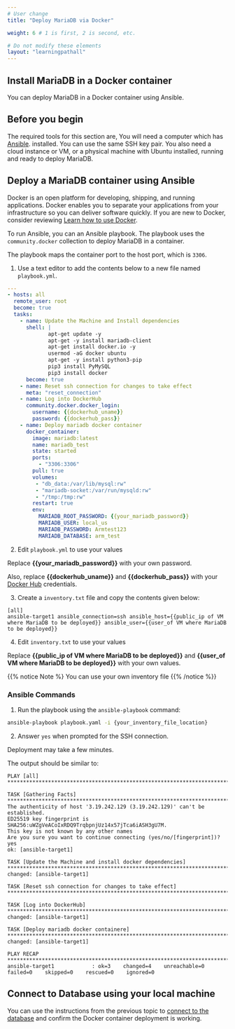 ```yaml
---
# User change
title: "Deploy MariaDB via Docker"

weight: 6 # 1 is first, 2 is second, etc.

# Do not modify these elements
layout: "learningpathall"
---
```


##  Install MariaDB in a Docker container 

You can deploy MariaDB in a Docker container using Ansible. 

## Before you begin
The required tools for this section are, You will need a computer which has [Ansible](/install-guides/ansible/). installed. You can use the same SSH key pair. You also need a cloud instance or VM, or a physical machine with Ubuntu installed, running and ready to deploy MariaDB.
 
 
## Deploy a MariaDB container using Ansible

Docker is an open platform for developing, shipping, and running applications. Docker enables you to separate your applications from your infrastructure so you can deliver software quickly. If you are new to Docker, consider reviewing [Learn how to use Docker](/learning-paths/cross-platform/docker/).

To run Ansible, you can an Ansible playbook. The playbook uses the `community.docker` collection to deploy MariaDB in a container.

The playbook maps the container port to the host port, which is `3306`. 

1. Use a text editor to add the contents below to a new file named `playbook.yml`.

```yml
---
- hosts: all
  remote_user: root
  become: true
  tasks:
    - name: Update the Machine and Install dependencies
      shell: |
             apt-get update -y
             apt-get -y install mariadb-client
             apt-get install docker.io -y
             usermod -aG docker ubuntu
             apt-get -y install python3-pip
             pip3 install PyMySQL
             pip3 install docker
      become: true
    - name: Reset ssh connection for changes to take effect
      meta: "reset_connection"
    - name: Log into DockerHub
      community.docker.docker_login:
        username: {{dockerhub_uname}}
        password: {{dockerhub_pass}}
    - name: Deploy mariadb docker container
      docker_container:
        image: mariadb:latest
        name: mariadb_test
        state: started
        ports:
          - "3306:3306"
        pull: true
        volumes:
         - "db_data:/var/lib/mysql:rw"
         - "mariadb-socket:/var/run/mysqld:rw"
         - "/tmp:/tmp:rw"
        restart: true
        env:
          MARIADB_ROOT_PASSWORD: {{your_mariadb_password}}
          MARIADB_USER: local_us
          MARIADB_PASSWORD: Armtest123
          MARIADB_DATABASE: arm_test

```

2. Edit `playbook.yml` to use your values 

Replace **{{your_mariadb_password}}** with your own password. 

Also, replace **{{dockerhub_uname}}** and **{{dockerhub_pass}}** with your [Docker Hub](https://hub.docker.com/) credentials.

3. Create a `inventory.txt` file and copy the contents given below:
```ansible
[all]
ansible-target1 ansible_connection=ssh ansible_host={{public_ip of VM where MariaDB to be deployed}} ansible_user={{user_of VM where MariaDB to be deployed}}
```
4. Edit `inventory.txt` to use your values 

Replace **{{public_ip of VM where MariaDB to be deployed}}** and **{{user_of VM where MariaDB to be deployed}}** with your own values.

{{% notice Note %} You can use your own inventory file {{% /notice %}}

### Ansible Commands

1. Run the playbook using the `ansible-playbook` command:

```bash
ansible-playbook playbook.yaml -i {your_inventory_file_location}
```

2. Answer `yes` when prompted for the SSH connection. 

Deployment may take a few minutes. 

The output should be similar to:

```output
PLAY [all] *****************************************************************************************************************************************************

TASK [Gathering Facts] *****************************************************************************************************************************************
The authenticity of host '3.19.242.129 (3.19.242.129)' can't be established.
ED25519 key fingerprint is SHA256:uWZgVeACoIxRDQ9TrqbpnjUz14x57jTca6iASH3gU7M.
This key is not known by any other names
Are you sure you want to continue connecting (yes/no/[fingerprint])? yes
ok: [ansible-target1]

TASK [Update the Machine and install docker dependencies] *************************************************************************************************************
changed: [ansible-target1]

TASK [Reset ssh connection for changes to take effect] ****************************************************************************************************************

TASK [Log into DockerHub] *********************************************************************************************************************************************
changed: [ansible-target1]

TASK [Deploy mariadb docker containere] *******************************************************************************************************************************
changed: [ansible-target1]

PLAY RECAP ************************************************************************************************************************************************************
ansible-target1            : ok=3    changed=4    unreachable=0    failed=0    skipped=0    rescued=0    ignored=0
```

## Connect to Database using your local machine

You can use the instructions from the previous topic to [connect to the database](/learning-paths/server-and-cloud/mariadb/ec2_deployment#connect-to-database-from-local-machine) and confirm the Docker container deployment is working. 


